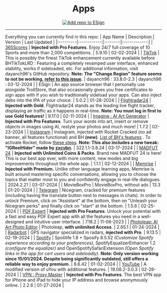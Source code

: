 <h1 align="center">Apps</h1>

<p align="center">
    <a href="https://fwuf.in/#/esign://addsource?url=https://raw.githubusercontent.com/computers-robbers/Apps/main/apps_esign.json">
    <img src="https://img.shields.io/badge/Add%20repo%20to%20ESign-%20blue?style=for-the-badge&color=1e90ff" alt="Add repo to ESign">
  </a>
</p>

---

Everything you can currently find in this repo:
| App Name | Description | Version | Last Updated |
|:---------|:-----------:|:-------:|:------------:|
| [365Scores](https://apps.apple.com/us/app/365scores-live-scores-news/id571801488) | **Injected with Pro Features**. Enjoy 24/7 full coverage of 10 Sports and more than 2,000 competitions. | 5.9.10 | 02-02-2024 |
| [TikTok](https://apps.apple.com/us/app/tiktok/id835599320) | This is possibly the finest TikTok enhancement currently available before BHTikTokLRD : Featuring a completely revamped user interface, enhanced stability, works if sideloaded, etc. For additional information, visit dayanch96's GitHub repository. **Note: The "Change Region" feature seems to not be working, [refer to this issue](https://github.com/swaggyP36000/TrollStore-IPAs/issues/141).** | dayanch96 : 33.8.0-2.3 | dayanch96 : 03-12-2024 |
| ESign | An app source browser that I personally use alongside TrollStore, that also occasionally gives you free certificates to sign apps with if you wish to traditionally sideload your apps. Can also inject debs into the IPA of your choice. | 5.0.2 | 01-28-2024 |
| [Flightradar24](https://apps.apple.com/kg/app/flightradar24-flight-tracker/id382233851) | **Injected with Gold**. Flightradar24 stands as the leading live flight tracker, displaying air traffic as it happens in real-time. **Note: You must log in first to use Gold features!** | 9.17.0 | 02-11-2024 |
| [Imagine : AI Art Generator](https://apps.apple.com/us/app/imagine-ai-art-generator/id1664121419) | **Injected with Pro Features**. Turn your words into art, insert or remove objects in images using AI, restyle your photos and much more! | 1.7.2 | 02-23-2024 |
| [Instagram](https://apps.apple.com/us/app/instagram/id389801252) | Instagram, injected with Rocket Cracked (no ad banner, all features functional) and BH **(new)**. [List of BH's features](https://ibb.co/q0DRyRm) . To activate Rocket, follow [these steps](https://github.com/swaggyP36000/TrollStore-IPAs/issues/22#issuecomment-1439411683). **Note: This also includes a new tweak: "IGReelHider" made by [zxcvbn](https://t.me/asdfzxcvbn0).** | 322.1.1-3.8.24 | 03-17-2024 |
| [MADFUT 24](https://apps.apple.com/us/app/madfut-24/id6446899306) | **Injected with Unlimited Coins & Packs**. Brand new MADFUT 24 is here! This is our best app ever, with more content, new modes and big improvements throughout the whole app. | 1.1.1 | 02-12-2024 |
| [Memrise](https://apps.apple.com/us/app/memrise-easy-language-learning/id635966718) | **Injected with Premium.** Unlike other language learning apps, Memrise is built around mastering specific conversations, allowing you to choose the topics that matter most to you and confidently engage in real-life dialogues. | 2024.2.21 | 03-07-2024 |
| MovieBoxPro | MovieBoxPro, without ads | 13.3 | 01-20-2024 |
| [Telegram](https://apps.apple.com/us/app/telegram-messenger/id686449807) | Nicegram, cracked for premium features (including having the translate button next to messages in chats). In order to unlock Premium, click on "Assistant" at the bottom, then on "Unleash your Nicegram perks" and finally click on "start" at the bottom. | 1.5.6 | 02-25-2024 |
| [PDF Expert](https://apps.apple.com/us/app/pdf-expert-editor-reader/id743974925) | **Injected with Pro Features**. Unlock your potential with a fast and easy PDF Expert app with all the features you need in a well-designed and intuitive user interface. | 7.18.2 | 11-06-2023 |
| [Photoleap: AI Art Photo Editor](https://apps.apple.com/us/app/photoleap-ai-art-photo-editor/id1191337894) | Photoleap, **with unlimited Access**. | 2.65.1 | 01-24-2024 |
| [Radarbot](https://apps.apple.com/us/app/radarbot-speed-cameras-gps/id1099797635) | GPS navigator specialized in radars, **injected with Pro**. | 9.13.5 | 02-19-2024 |
| [Spotify](https://apps.apple.com/ie/app/spotify-music-and-podcasts/id324684580) | Spotilife 1.8 + Sposify 8.5.52 *(Customize Spotify experience according to your preferences)*, SpotifyEqualizerEnhancer 1.2 *(configure the equalizer)* and OpenSpotifySafariExtension *(Open Spotify links in the app for cert users and sideloadly)*. **Note: Only version working since 15/01/2024. Despite being significantly outdated, still offers a reliable way to enjoy premium.** | 8.6.42 | 01-02-2024 |
| [YouTube](https://apps.apple.com/us/app/youtube-watch-listen-stream/id544007664) | A modified version of uYou with additional features. | 19.08.2-3.0.3 | 02-28-2024 |
| [VPN : Proxy Master](https://apps.apple.com/mz/app/vpn-proxy-master/id1456731716) | **Injected with Pro Features**. The best VPN app for iPhone and iPad to hide your IP address and browse anonymously online. | 2.2.6 | 01-27-2024 |
